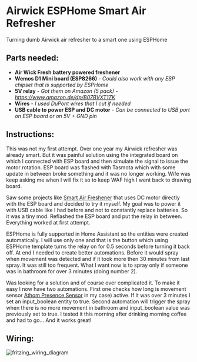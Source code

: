 # Airwick ESPHome Smart Air Refresher
Turning dumb Airwick air refresher to a smart one using ESPHome

## Parts needed:

- **Air Wick Fresh battery powered freshener**
- **Wemos D1 Mini board (ESP8266)** - _Could also work with any ESP chipset that is supported by ESPHome_
- **5V relay** - _Got them on Amazon (5 pack) - https://www.amazon.de/dp/B07BVXT1ZK_
- **Wires** - _I used DuPont wires that I cut if needed_
- **USB cable to power ESP and DC motor** - _Can be connected to USB port on ESP board or on 5V + GND pin_

## Instructions:

This was not my first attempt. Over one year my Airwick refresher was already smart. But it was painful solution using the integrated board on which I connected with ESP board and then simulate the signal to issue the motor rotation. ESP board was flashed with Tasmota which with some update in between broke something and it was no longer working. Wife was keep asking me when I will fix it so to keep WAF high I went back to drawing board.

Saw some projects like [Smart Air Freshener](https://github.com/ofilis/smartairfreshener) that uses DC motor directly with the ESP board and decided to try it myself. My goal was to power it with USB cable like I had before and not to constantly replace batteries. So it was a tiny mod. Reflashed the ESP board and put the relay in between. Everything worked at first attempt.

ESPHome is fully supported in Home Assistant so the entities were created automatically. I will use only one and that is the button which using ESPHome template turns the relay on for 0.5 seconds before turning it back off. At end I needed to create better automations. Before it would spray when movement was detected and if it took more then 30 minutes from last spray. It was still too frequent. What I want now is to spray only if someone was in bathroom for over 3 minutes (doing number 2).

Was looking for a solution and of course over complicated it. To make it easy I now have two automations. First one checks how long is movement sensor [Athom Presence Sensor](https://www.athom.tech/blank-1/human-presence-sensor) in my case) active. If it was over 3 minutes I set an input_boolean entity to true. Second automation will trigger the spray when there is no more movement in bathroom and input_boolean value was previously set to true. I tested it this morning after drinking morning coffee and had to go... And it works great!

## Wiring:

![fritzing_wiring_diagram](https://github.com/thehijacker/Airwick-ESPHome/assets/13857043/540dcf83-3031-40e4-b9e4-40d978160a58)
